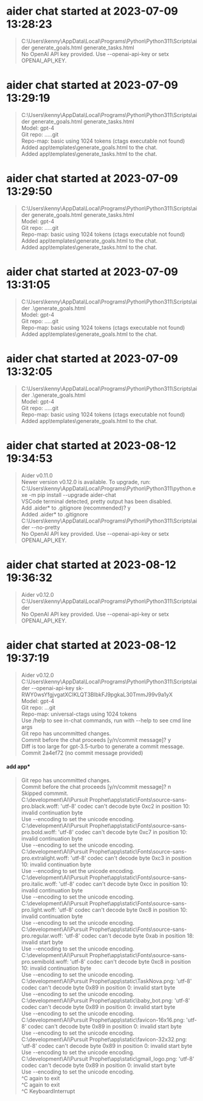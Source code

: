 
# aider chat started at 2023-07-09 13:28:23

> C:\Users\kenny\AppData\Local\Programs\Python\Python311\Scripts\aider generate_goals.html generate_tasks.html  
> No OpenAI API key provided. Use --openai-api-key or setx OPENAI_API_KEY.  

# aider chat started at 2023-07-09 13:29:19

> C:\Users\kenny\AppData\Local\Programs\Python\Python311\Scripts\aider generate_goals.html generate_tasks.html  
> Model: gpt-4  
> Git repo: ..\..\.git  
> Repo-map: basic using 1024 tokens (ctags executable not found)  
> Added app\templates\generate_goals.html to the chat.  
> Added app\templates\generate_tasks.html to the chat.  

# aider chat started at 2023-07-09 13:29:50

> C:\Users\kenny\AppData\Local\Programs\Python\Python311\Scripts\aider generate_goals.html generate_tasks.html  
> Model: gpt-4  
> Git repo: ..\..\.git  
> Repo-map: basic using 1024 tokens (ctags executable not found)  
> Added app\templates\generate_goals.html to the chat.  
> Added app\templates\generate_tasks.html to the chat.  

# aider chat started at 2023-07-09 13:31:05

> C:\Users\kenny\AppData\Local\Programs\Python\Python311\Scripts\aider .\generate_goals.html  
> Model: gpt-4  
> Git repo: ..\..\.git  
> Repo-map: basic using 1024 tokens (ctags executable not found)  
> Added app\templates\generate_goals.html to the chat.  

# aider chat started at 2023-07-09 13:32:05

> C:\Users\kenny\AppData\Local\Programs\Python\Python311\Scripts\aider .\generate_goals.html  
> Model: gpt-4  
> Git repo: ..\..\.git  
> Repo-map: basic using 1024 tokens (ctags executable not found)  
> Added app\templates\generate_goals.html to the chat.  

# aider chat started at 2023-08-12 19:34:53

> Aider v0.11.0  
> Newer version v0.12.0 is available. To upgrade, run:  
> C:\Users\kenny\AppData\Local\Programs\Python\Python311\python.exe -m pip install --upgrade aider-chat  
> VSCode terminal detected, pretty output has been disabled.  
> Add .aider* to .gitignore (recommended)? y  
> Added .aider* to .gitignore  
> C:\Users\kenny\AppData\Local\Programs\Python\Python311\Scripts\aider --no-pretty  
> No OpenAI API key provided. Use --openai-api-key or setx OPENAI_API_KEY.  

# aider chat started at 2023-08-12 19:36:32

> Aider v0.12.0  
> C:\Users\kenny\AppData\Local\Programs\Python\Python311\Scripts\aider  
> No OpenAI API key provided. Use --openai-api-key or setx OPENAI_API_KEY.  

# aider chat started at 2023-08-12 19:37:19

> Aider v0.12.0  
> C:\Users\kenny\AppData\Local\Programs\Python\Python311\Scripts\aider --openai-api-key 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  
> Model: gpt-4  
> Git repo: ..\.git  
> Repo-map: universal-ctags using 1024 tokens  
> Use /help to see in-chat commands, run with --help to see cmd line args  
> Git repo has uncommitted changes.  
> Commit before the chat proceeds [y/n/commit message]? y  
> Diff is too large for gpt-3.5-turbo to generate a commit message.  
> Commit 2a4ef72 (no commit message provided)  

#### add app\*  
> Git repo has uncommitted changes.  
> Commit before the chat proceeds [y/n/commit message]? n  
> Skipped commmit.  
> C:\development\AI\Pursuit Prophet\app\static\Fonts\source-sans-pro.black.woff: 'utf-8' codec can't decode byte 0xc2 in position 10: invalid continuation byte  
> Use --encoding to set the unicode encoding.  
> C:\development\AI\Pursuit Prophet\app\static\Fonts\source-sans-pro.bold.woff: 'utf-8' codec can't decode byte 0xc7 in position 10: invalid continuation byte  
> Use --encoding to set the unicode encoding.  
> C:\development\AI\Pursuit Prophet\app\static\Fonts\source-sans-pro.extralight.woff: 'utf-8' codec can't decode byte 0xc3 in position 10: invalid continuation byte  
> Use --encoding to set the unicode encoding.  
> C:\development\AI\Pursuit Prophet\app\static\Fonts\source-sans-pro.italic.woff: 'utf-8' codec can't decode byte 0xcc in position 10: invalid continuation byte  
> Use --encoding to set the unicode encoding.  
> C:\development\AI\Pursuit Prophet\app\static\Fonts\source-sans-pro.light.woff: 'utf-8' codec can't decode byte 0xc8 in position 10: invalid continuation byte  
> Use --encoding to set the unicode encoding.  
> C:\development\AI\Pursuit Prophet\app\static\Fonts\source-sans-pro.regular.woff: 'utf-8' codec can't decode byte 0xab in position 18: invalid start byte  
> Use --encoding to set the unicode encoding.  
> C:\development\AI\Pursuit Prophet\app\static\Fonts\source-sans-pro.semibold.woff: 'utf-8' codec can't decode byte 0xc8 in position 10: invalid continuation byte  
> Use --encoding to set the unicode encoding.  
> C:\development\AI\Pursuit Prophet\app\static\TaskNova.png: 'utf-8' codec can't decode byte 0x89 in position 0: invalid start byte  
> Use --encoding to set the unicode encoding.  
> C:\development\AI\Pursuit Prophet\app\static\baby_bot.png: 'utf-8' codec can't decode byte 0x89 in position 0: invalid start byte  
> Use --encoding to set the unicode encoding.  
> C:\development\AI\Pursuit Prophet\app\static\favicon-16x16.png: 'utf-8' codec can't decode byte 0x89 in position 0: invalid start byte  
> Use --encoding to set the unicode encoding.  
> C:\development\AI\Pursuit Prophet\app\static\favicon-32x32.png: 'utf-8' codec can't decode byte 0x89 in position 0: invalid start byte  
> Use --encoding to set the unicode encoding.  
> C:\development\AI\Pursuit Prophet\app\static\gmail_logo.png: 'utf-8' codec can't decode byte 0x89 in position 0: invalid start byte  
> Use --encoding to set the unicode encoding.  
> ^C again to exit  
> ^C again to exit  
> ^C KeyboardInterrupt  
